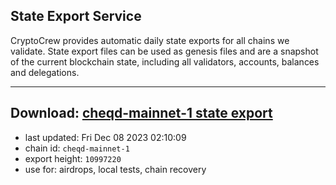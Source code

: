 ## State Export Service
CryptoCrew provides automatic daily state exports for all chains we validate. State export files can be used as genesis files and are a snapshot of the current blockchain state, including all validators, accounts, balances and delegations.

---
**Download: [cheqd-mainnet-1 state export](https://dl.ccvalidators.com/SERVICE/cheqd/cheqd-mainnet-1_export_10997220.json)**
---

- last updated: Fri Dec 08 2023 02:10:09
- chain id: `cheqd-mainnet-1`
- export height: `10997220`
- use for: airdrops, local tests, chain recovery
